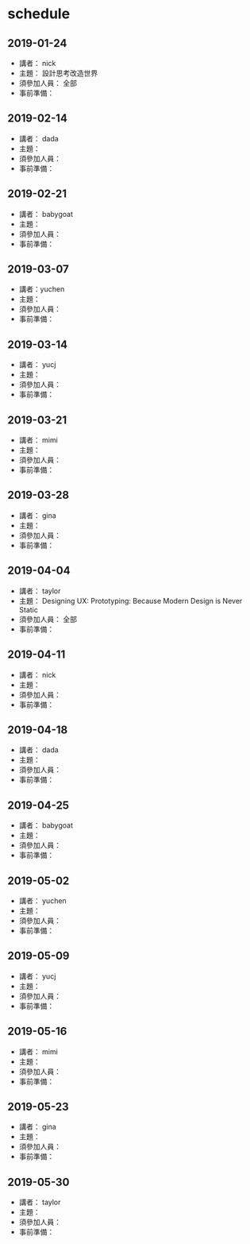 # schedule
## 2019-01-24
* 講者： nick
* 主題： 設計思考改造世界
* 須參加人員： 全部
* 事前準備：

## 2019-02-14
* 講者： dada
* 主題：
* 須參加人員：
* 事前準備：

## 2019-02-21
* 講者： babygoat
* 主題：
* 須參加人員：
* 事前準備：

## 2019-03-07
* 講者：yuchen
* 主題：
* 須參加人員：
* 事前準備：

## 2019-03-14
* 講者： yucj
* 主題：
* 須參加人員：
* 事前準備：

## 2019-03-21
* 講者： mimi
* 主題：
* 須參加人員：
* 事前準備：

## 2019-03-28
* 講者： gina
* 主題：
* 須參加人員：
* 事前準備：

## 2019-04-04
* 講者： taylor
* 主題： Designing UX: Prototyping: Because Modern Design is Never Static
* 須參加人員： 全部
* 事前準備：

## 2019-04-11
* 講者： nick
* 主題：
* 須參加人員：
* 事前準備：

## 2019-04-18
* 講者： dada
* 主題：
* 須參加人員：
* 事前準備：

## 2019-04-25
* 講者： babygoat
* 主題：
* 須參加人員：
* 事前準備：

## 2019-05-02
* 講者： yuchen
* 主題：
* 須參加人員：
* 事前準備：

## 2019-05-09
* 講者： yucj
* 主題：
* 須參加人員：
* 事前準備：

## 2019-05-16
* 講者： mimi
* 主題：
* 須參加人員：
* 事前準備：

## 2019-05-23
* 講者： gina
* 主題：
* 須參加人員：
* 事前準備：

## 2019-05-30
* 講者： taylor
* 主題：
* 須參加人員：
* 事前準備：
